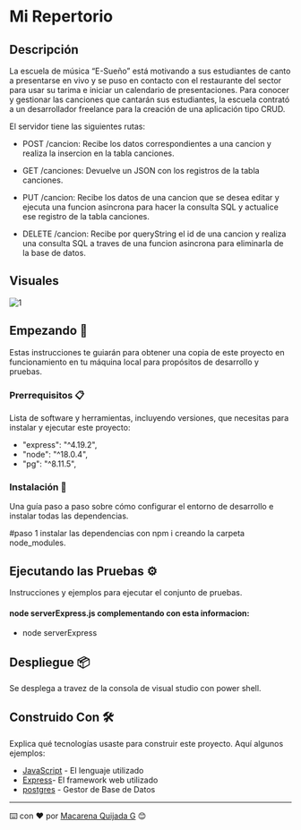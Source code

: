 # Mi Repertorio

## Descripción

La escuela de música “E-Sueño” está motivando a sus estudiantes de canto a presentarse en vivo y se puso en contacto con el restaurante del sector para usar su tarima e 
iniciar un calendario de presentaciones. 
Para conocer y gestionar las canciones que cantarán sus estudiantes, la escuela contrató a un desarrollador freelance para la creación de una aplicación tipo CRUD.

El servidor tiene las siguientes rutas:

- POST /cancion: Recibe los datos correspondientes a una cancion y realiza la insercion en la tabla canciones.

- GET /canciones: Devuelve un JSON con los registros de la tabla canciones.

- PUT /cancion: Recibe los datos de una cancion que se desea editar y ejecuta una funcion asincrona para hacer la consulta SQL y actualice ese registro de la tabla canciones.

- DELETE /cancion: Recibe por queryString el id de una cancion y realiza una consulta SQL a traves de una funcion asincrona para eliminarla de la base de datos.
## Visuales 

![1](https://github.com/MacarenaQuijadaG/Mi-Repertorio/assets/50925916/78a01ed6-434e-43e2-b7c6-205730e9b123)


## Empezando 🚀

Estas instrucciones te guiarán para obtener una copia de este proyecto en funcionamiento en tu máquina local para propósitos de desarrollo y pruebas.

### Prerrequisitos 📋

Lista de software y herramientas, incluyendo versiones, que necesitas para instalar y ejecutar este proyecto:

-  "express": "^4.19.2",
-  "node": "^18.0.4",
-  "pg": "^8.11.5",


### Instalación 🔧

Una guía paso a paso sobre cómo configurar el entorno de desarrollo e instalar todas las dependencias.

#paso 1
instalar las dependencias con npm i creando la carpeta node_modules.

## Ejecutando las Pruebas ⚙️

Instrucciones y ejemplos para ejecutar el conjunto de pruebas.

####  node serverExpress.js complementando con esta informacion:

- node serverExpress 

## Despliegue 📦

Se desplega a travez de la consola de visual studio con power shell.

## Construido Con 🛠️

Explica qué tecnologías usaste para construir este proyecto. Aquí algunos ejemplos:

- [JavaScript](https://developer.mozilla.org/en-US/docs/Web/JavaScript) - El lenguaje utilizado
- [Express](https://expressjs.com/en/5x/api.html)- El framework web utilizado
- [postgres](https://www.postgresql.org/docs/) - Gestor de Base de Datos

---

⌨️ con ❤️ por [Macarena Quijada G](https://github.com/MacarenaQuijadaG) 😊
